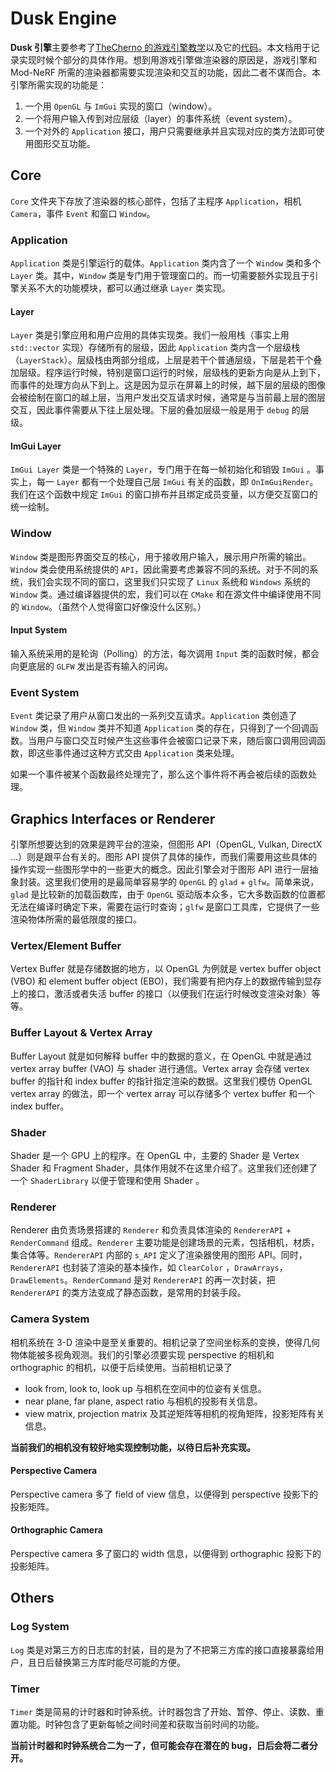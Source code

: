 # Dusk Engine

**Dusk 引擎**主要参考了[TheCherno 的游戏引擎教学](https://www.youtube.com/watch?v=vtWdgtMo1T4)以及它的[代码](https://github.com/TheCherno/Hazel)。本文档用于记录实现时候个部分的具体作用。想到用游戏引擎做渲染器的原因是，游戏引擎和 Mod-NeRF 所需的渲染器都需要实现渲染和交互的功能，因此二者不谋而合。本引擎所需实现的功能是：
1. 一个用 `OpenGL` 与 `ImGui` 实现的窗口（window）。
2. 一个将用户输入传到对应层级（layer）的事件系统（event system）。
3. 一个对外的 `Application` 接口，用户只需要继承并且实现对应的类方法即可使用图形交互功能。

## Core

`Core` 文件夹下存放了渲染器的核心部件，包括了主程序 `Application`，相机 `Camera`，事件 `Event` 和窗口 `Window`。

### Application

`Application` 类是引擎运行的载体。`Application` 类内含了一个 `Window` 类和多个 `Layer` 类。其中，`Window` 类是专门用于管理窗口的。而一切需要额外实现且于引擎关系不大的功能模块，都可以通过继承 `Layer` 类实现。

#### Layer

`Layer` 类是引擎应用和用户应用的具体实现类。我们一般用栈（事实上用 `std::vector` 实现）存储所有的层级，因此 `Application` 类内含一个层级栈（`LayerStack`）。层级栈由两部分组成，上层是若干个普通层级，下层是若干个叠加层级。程序运行时候，特别是窗口运行的时候，层级栈的更新方向是从上到下，而事件的处理方向从下到上。这是因为显示在屏幕上的时候，越下层的层级的图像会被绘制在窗口的越上层，当用户发出交互请求时候，通常是与当前最上层的图层交互，因此事件需要从下往上层处理。下层的叠加层级一般是用于 `debug` 的层级。

#### ImGui Layer

`ImGui Layer` 类是一个特殊的 `Layer`，专门用于在每一帧初始化和销毁 `ImGui` 。事实上，每一 `Layer` 都有一个处理自己层 `ImGui` 有关的函数，即 `OnImGuiRender`。我们在这个函数中规定 `ImGui` 的窗口排布并且绑定成员变量，以方便交互窗口的统一绘制。

### Window

`Window` 类是图形界面交互的核心，用于接收用户输入，展示用户所需的输出。`Window` 类会使用系统提供的 `API`，因此需要考虑兼容不同的系统。对于不同的系统，我们会实现不同的窗口，这里我们只实现了 `Linux` 系统和 `Windows` 系统的 `Window` 类。通过编译器提供的宏，我们可以在 `CMake` 和在源文件中编译使用不同的 `Window`。（虽然个人觉得窗口好像没什么区别。）

#### Input System

输入系统采用的是轮询（Polling）的方法，每次调用 `Input` 类的函数时候，都会向更底层的 `GLFW` 发出是否有输入的问询。

### Event System

`Event` 类记录了用户从窗口发出的一系列交互请求。`Application` 类创造了 `Window` 类，但 `Window` 类并不知道 `Application` 类的存在，只得到了一个回调函数。当用户与窗口交互时候产生这些事件会被窗口记录下来，随后窗口调用回调函数，即这些事件通过这种方式交由 `Application` 类来处理。

如果一个事件被某个函数最终处理完了，那么这个事件将不再会被后续的函数处理。

## Graphics Interfaces or Renderer

引擎所想要达到的效果是跨平台的渲染，但图形 API（OpenGL, Vulkan, DirectX ...）则是跟平台有关的。图形 API 提供了具体的操作，而我们需要用这些具体的操作实现一些图形学中的一些更大的概念。因此引擎会对于图形 API 进行一层抽象封装。这里我们使用的是最简单容易学的 `OpenGL` 的 `glad` + `glfw`。简单来说，`glad` 是比较新的加载函数库，由于 `OpenGL` 驱动版本众多，它大多数函数的位置都无法在编译时确定下来，需要在运行时查询；`glfw` 是窗口工具库，它提供了一些渲染物体所需的最低限度的接口。

### Vertex/Element Buffer

Vertex Buffer 就是存储数据的地方，以 OpenGL 为例就是 vertex buffer object (VBO) 和 element buffer object (EBO)，我们需要有把内存上的数据传输到显存上的接口，激活或者失活 buffer 的接口（以便我们在运行时候改变渲染对象）等等。

### Buffer Layout & Vertex Array

Buffer Layout 就是如何解释 buffer 中的数据的意义，在 OpenGL 中就是通过 vertex array buffer (VAO) 与 shader 进行通信。Vertex array 会存储 vertex buffer 的指针和 index buffer 的指针指定渲染的数据。这里我们模仿 OpenGL vertex array 的做法，即一个 vertex array 可以存储多个 vertex buffer 和一个 index buffer。

### Shader

Shader 是一个 GPU 上的程序。在 OpenGL 中，主要的 Shader 是 Vertex Shader 和 Fragment Shader，具体作用就不在这里介绍了。这里我们还创建了一个 `ShaderLibrary` 以便于管理和使用 Shader 。

### Renderer

Renderer 由负责场景搭建的 `Renderer` 和负责具体渲染的 `RendererAPI` + `RenderCommand` 组成。`Renderer` 主要功能是创建场景的元素，包括相机，材质，集合体等。`RendererAPI` 内部的 `s_API` 定义了渲染器使用的图形 API。同时，`RendererAPI` 也封装了渲染的基本操作，如 `ClearColor` ，`DrawArrays`，`DrawElements`。`RenderCommand` 是对 `RendererAPI` 的再一次封装，把 `RendererAPI` 的类方法变成了静态函数，是常用的封装手段。

### Camera System

相机系统在 3-D 渲染中是至关重要的。相机记录了空间坐标系的变换，使得几何物体能被多视角观测。我们的引擎必须要实现 perspective 的相机和 orthographic 的相机，以便于后续使用。当前相机记录了

- look from, look to, look up 与相机在空间中的位姿有关信息。
- near plane, far plane, aspect ratio 与相机的投影有关信息。
- view matrix, projection matrix 及其逆矩阵等相机的视角矩阵，投影矩阵有关信息。

**当前我们的相机没有较好地实现控制功能，以待日后补充实现。**

#### Perspective Camera

Perspective camera 多了 field of view 信息，以便得到 perspective 投影下的投影矩阵。

#### Orthographic Camera

Perspective camera 多了窗口的 width 信息，以便得到 orthographic 投影下的投影矩阵。

## Others

### Log System

`Log` 类是对第三方的日志库的封装，目的是为了不把第三方库的接口直接暴露给用户，且日后替换第三方库时能尽可能的方便。

### Timer

`Timer` 类是简易的计时器和时钟系统。计时器包含了开始、暂停、停止、读数、重置功能。时钟包含了更新每帧之间时间差和获取当前时间的功能。

**当前计时器和时钟系统合二为一了，但可能会存在潜在的 bug，日后会将二者分开。**

